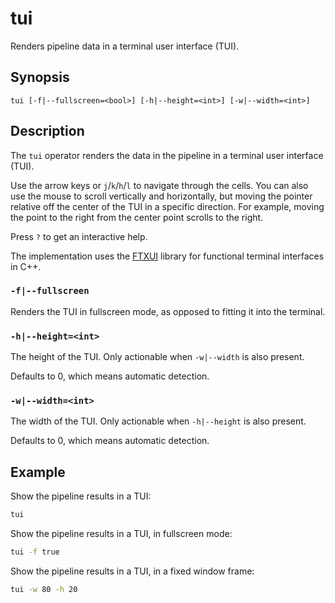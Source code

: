 # tui

Renders pipeline data in a terminal user interface (TUI).

## Synopsis

```
tui [-f|--fullscreen=<bool>] [-h|--height=<int>] [-w|--width=<int>]
```

## Description

The `tui` operator renders the data in the pipeline in a terminal user interface
(TUI).

Use the arrow keys or `j`/`k`/`h`/`l` to navigate through the cells. You can
also use the mouse to scroll vertically and horizontally, but moving the pointer
relative off the center of the TUI in a specific direction. For example, moving
the point to the right from the center point scrolls to the right.

Press `?` to get an interactive help.

The implementation uses the [FTXUI](https://arthursonzogni.github.io/FTXUI/)
library for functional terminal interfaces in C++.

### `-f|--fullscreen`

Renders the TUI in fullscreen mode, as opposed to fitting it into the terminal.

### `-h|--height=<int>`

The height of the TUI. Only actionable when `-w|--width` is also present.

Defaults to 0, which means automatic detection.

### `-w|--width=<int>`

The width of the TUI. Only actionable when `-h|--height` is also present.

Defaults to 0, which means automatic detection.

## Example

Show the pipeline results in a TUI:

```bash
tui
```

Show the pipeline results in a TUI, in fullscreen mode:

```bash
tui -f true
```

Show the pipeline results in a TUI, in a fixed window frame:

```bash
tui -w 80 -h 20
```
